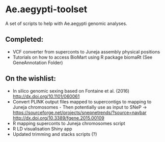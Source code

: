 # Ae.aegypti-toolset

A set of scripts to help with Ae.aegypti genomic analyses. 

## Completed:
* VCF converter from superconts to Juneja assembly physical positions
* Tutorials on how to access BioMart using R package biomaRt (See GeneAnnotation Folder)

## On the wishlist:

* In silico genomic sexing based on Fontaine et al. (2016) http://dx.doi.org/10.1101/060061
* Convert PLINK output files mapped to supercontigs to mapping to Juneja chromosomes - Then potentially use as input to SNeP -> https://sourceforge.net/projects/snepnetrends/?source=navbar http://dx.doi.org/10.3389/fgene.2015.00109
* R mapping superconts to Juneja chromosomes script
* R LD visualisation Shiny app
* Updated trimming and stacks scripts (?)
